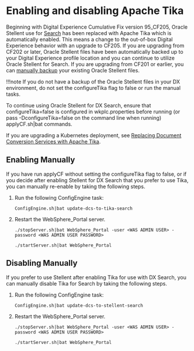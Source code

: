 # Enabling and disabling Apache Tika

Beginning with Digital Experience Cumulative Fix version 95_CF205, Oracle Stellent use for [Search](../../index.md) has been replaced with Apache Tika which is automatically enabled.  This means a change to the out-of-box Digital Experience behavior with an upgrade to CF205. If you are upgrading from CF202 or later, Oracle Stellent files have been automatically backed up to your Digital Experience profile location and you can continue to utilize Oracle Stellent for Search. If you are upgrading from CF201 or earlier, you can [manually backup](../../../../../manage_content/wcm_authoring/dcs/dcs_backup.md) your existing Oracle Stellent files.

!!!note
    If you do not have a backup of the Oracle Stellent files in your DX environment, do not set the configureTika flag to false or run the manual tasks.

To continue using Oracle Stellent for DX Search, ensure that configureTika=false is configured in wkplc.properties before running (or pass -DconfigureTika=false on the command line when running) applyCF.sh|bat commands.

If you are upgrading a Kubernetes deployment, see [Replacing Document Conversion Services with Apache Tika](../../../../../deploy_dx/install/container/helm_deployment/preparation/optional_tasks/optional_configure_apps.md#replacing-document-conversion-services-with-apache-tika).

## Enabling Manually

If you have run applyCF without setting the configureTika flag to false, or if you decide after enabling Stellent for DX Search that you prefer to use Tika, you can manually re-enable by taking the following steps.

1.  Run the following ConfigEngine task:

    ```
    ConfigEngine.sh|bat update-dcs-to-tika-search
    ```

2.  Restart the WebSphere_Portal server.

    ```
    ./stopServer.sh|bat WebSphere_Portal -user <WAS ADMIN USER> -password <WAS ADMIN USER PASSWORD>
    ```
    ```
    ./startServer.sh|bat WebSphere_Portal
    ```


## Disabling Manually

If you prefer to use Stellent after enabling Tika for use with DX Search, you can manually disable Tika for Search by taking the following steps.

1.  Run the following ConfigEngine task:
    ```
    ConfigEngine.sh|bat update-dcs-to-stellent-search
    ```

2.  Restart the WebSphere_Portal server.
    ```
    ./stopServer.sh|bat WebSphere_Portal -user <WAS ADMIN USER> -password <WAS ADMIN USER PASSWORD>
    ```
    ```
    ./startServer.sh|bat WebSphere_Portal
    ```

